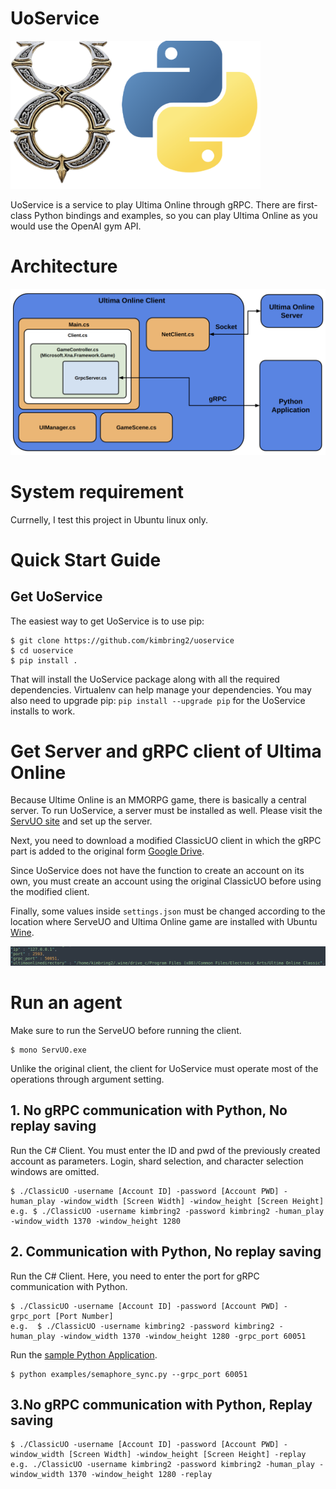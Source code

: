 # UoService
<img src="images/UoServiceMain.png" width="400">

UoService is a service to play Ultima Online through gRPC. There are first-class Python bindings and examples, so you can play Ultima Online as you would use the OpenAI gym API.

# Architecture
<img src="images/CodeArchitecture.png" width="600">

# System requirement
Currnelly, I test this project in Ubuntu linux only.

# Quick Start Guide
## Get UoService

The easiest way to get UoService is to use pip:

```
$ git clone https://github.com/kimbring2/uoservice
$ cd uoservice
$ pip install .
```

That will install the UoService package along with all the required dependencies. Virtualenv can help manage your dependencies. You may also need to upgrade pip: ```pip install --upgrade pip``` for the UoService installs to work.

# Get Server and gRPC client of Ultima Online
Because Ultime Online is an MMORPG game, there is basically a central server. To run UoService, a server must be installed as well. Please visit the [ServUO site](https://github.com/ServUO/ServUO) and set up the server.

Next, you need to download a modified ClassicUO client in which the gRPC part is added to the original form [Google Drive](https://drive.google.com/drive/folders/1TmCqpcy5JBNN3zS5C5gE6nSCr_-vv23q?usp=sharing).

Since UoService does not have the function to create an account on its own, you must create an account using the original ClassicUO before using the modified client.

Finally, some values ​​inside ```settings.json``` must be changed according to the location where ServeUO and Ultima Online game are installed with Ubuntu [Wine](https://wiki.winehq.org/Ubuntu).

<img src="images/server_settings.png" width="800">

# Run an agent 
Make sure to run the ServeUO before running the client.
```
$ mono ServUO.exe
```

Unlike the original client, the client for UoService must operate most of the operations through argument setting.

## 1. No gRPC communication with Python, No replay saving
Run the C# Client. You must enter the ID and pwd of the previously created account as parameters. Login, shard selection, and character selection windows are omitted.
```
$ ./ClassicUO -username [Account ID] -password [Account PWD] -human_play -window_width [Screen Width] -window_height [Screen Height]
e.g. $ ./ClassicUO -username kimbring2 -password kimbring2 -human_play -window_width 1370 -window_height 1280
```

## 2. Communication with Python, No replay saving
Run the C# Client. Here, you need to enter the port for gRPC communication with Python.
```
$ ./ClassicUO -username [Account ID] -password [Account PWD] -grpc_port [Port Number]
e.g.  $ ./ClassicUO -username kimbring2 -password kimbring2 -human_play -window_width 1370 -window_height 1280 -grpc_port 60051
```

Run the [sample Python Application](https://github.com/kimbring2/uoservice/blob/main/uoservice/examples/semaphore_sync.py).
```
$ python examples/semaphore_sync.py --grpc_port 60051
```

## 3.No gRPC communication with Python, Replay saving
```
$ ./ClassicUO -username [Account ID] -password [Account PWD] -window_width [Screen Width] -window_height [Screen Height] -replay
e.g. ./ClassicUO -username kimbring2 -password kimbring2 -human_play -window_width 1370 -window_height 1280 -replay
```
